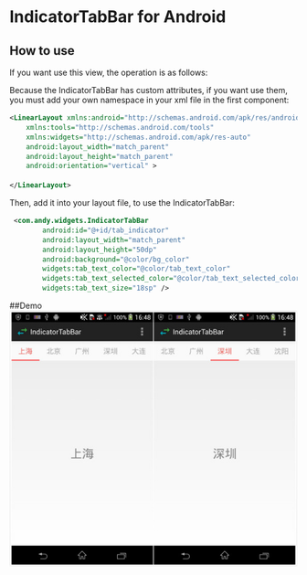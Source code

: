 
# IndicatorTabBar for Android

## How to use

If you want use this view, the operation is as follows:

Because the IndicatorTabBar has custom attributes, if you want use them, you must add your own namespace in your xml file in the first component:

```xml
<LinearLayout xmlns:android="http://schemas.android.com/apk/res/android"
    xmlns:tools="http://schemas.android.com/tools"
    xmlns:widgets="http://schemas.android.com/apk/res-auto"
    android:layout_width="match_parent"
    android:layout_height="match_parent"
    android:orientation="vertical" >

</LinearLayout>
```

Then, add it into your layout file, to use the IndicatorTabBar:
```xml
 <com.andy.widgets.IndicatorTabBar
        android:id="@+id/tab_indicator"
        android:layout_width="match_parent"
        android:layout_height="50dp"
        android:background="@color/bg_color"
        widgets:tab_text_color="@color/tab_text_color"
        widgets:tab_text_selected_color="@color/tab_text_selected_color"
        widgets:tab_text_size="18sp" />
```

##Demo
 ![image](https://github.com/aspook/IndicatorTabBar/raw/master/images/demo.jpg)
 






